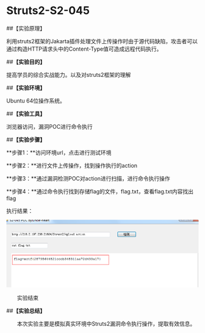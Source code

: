 # Struts2-S2-045



##【实验原理】



利用struts2框架的Jakarta插件处理文件上传操作时由于源代码缺陷，攻击者可以通过构造HTTP请求头中的Content-Type值可造成远程代码执行。



##**【实验目的】**



提高学员的综合实战能力。以及对struts2框架的理解



##**【实验环境】**



Ubuntu 64位操作系统。



##**【实验工具】**



浏览器访问，漏洞POC进行命令执行



##**【实验步骤】**



**步骤1：**访问环境url，点击进行测试环境



**步骤2：**进行文件上传操作，找到操作执行的action



**步骤3：**通过漏洞检测POC对action进行扫描，进行命令执行操作



**步骤4：**通过命令执行找到存储flag的文件，flag.txt，查看flag.txt内容找出flag



执行结果：

![](文档/result.png)





　　实验结束



##**【实验总结】**



　　本次实验主要是模拟真实环境中Struts2漏洞命令执行操作，提取有效信息。